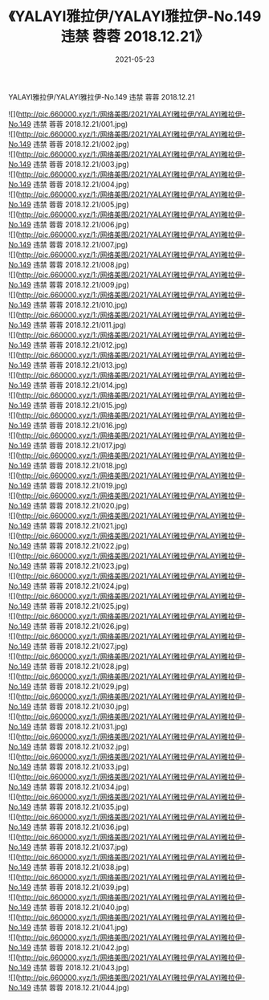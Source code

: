 ﻿---
layout: post
title:  《YALAYI雅拉伊/YALAYI雅拉伊-No.149 违禁 蓉蓉 2018.12.21》
date:   2021-05-23
img: http://pic.660000.xyz/1:/网络美图/2021/YALAYI雅拉伊/YALAYI雅拉伊-No.149 违禁 蓉蓉 2018.12.21/000.jpg
categories: [美女, 清纯, 唯美]
---

YALAYI雅拉伊/YALAYI雅拉伊-No.149 违禁 蓉蓉 2018.12.21

 ![](http://pic.660000.xyz/1:/网络美图/2021/YALAYI雅拉伊/YALAYI雅拉伊-No.149 违禁 蓉蓉 2018.12.21/001.jpg) <br>![](http://pic.660000.xyz/1:/网络美图/2021/YALAYI雅拉伊/YALAYI雅拉伊-No.149 违禁 蓉蓉 2018.12.21/002.jpg) <br>![](http://pic.660000.xyz/1:/网络美图/2021/YALAYI雅拉伊/YALAYI雅拉伊-No.149 违禁 蓉蓉 2018.12.21/003.jpg) <br>![](http://pic.660000.xyz/1:/网络美图/2021/YALAYI雅拉伊/YALAYI雅拉伊-No.149 违禁 蓉蓉 2018.12.21/004.jpg) <br>![](http://pic.660000.xyz/1:/网络美图/2021/YALAYI雅拉伊/YALAYI雅拉伊-No.149 违禁 蓉蓉 2018.12.21/005.jpg) <br>![](http://pic.660000.xyz/1:/网络美图/2021/YALAYI雅拉伊/YALAYI雅拉伊-No.149 违禁 蓉蓉 2018.12.21/006.jpg) <br>![](http://pic.660000.xyz/1:/网络美图/2021/YALAYI雅拉伊/YALAYI雅拉伊-No.149 违禁 蓉蓉 2018.12.21/007.jpg) <br>![](http://pic.660000.xyz/1:/网络美图/2021/YALAYI雅拉伊/YALAYI雅拉伊-No.149 违禁 蓉蓉 2018.12.21/008.jpg) <br>![](http://pic.660000.xyz/1:/网络美图/2021/YALAYI雅拉伊/YALAYI雅拉伊-No.149 违禁 蓉蓉 2018.12.21/009.jpg) <br>![](http://pic.660000.xyz/1:/网络美图/2021/YALAYI雅拉伊/YALAYI雅拉伊-No.149 违禁 蓉蓉 2018.12.21/010.jpg) <br>![](http://pic.660000.xyz/1:/网络美图/2021/YALAYI雅拉伊/YALAYI雅拉伊-No.149 违禁 蓉蓉 2018.12.21/011.jpg) <br>![](http://pic.660000.xyz/1:/网络美图/2021/YALAYI雅拉伊/YALAYI雅拉伊-No.149 违禁 蓉蓉 2018.12.21/012.jpg) <br>![](http://pic.660000.xyz/1:/网络美图/2021/YALAYI雅拉伊/YALAYI雅拉伊-No.149 违禁 蓉蓉 2018.12.21/013.jpg) <br>![](http://pic.660000.xyz/1:/网络美图/2021/YALAYI雅拉伊/YALAYI雅拉伊-No.149 违禁 蓉蓉 2018.12.21/014.jpg) <br>![](http://pic.660000.xyz/1:/网络美图/2021/YALAYI雅拉伊/YALAYI雅拉伊-No.149 违禁 蓉蓉 2018.12.21/015.jpg) <br>![](http://pic.660000.xyz/1:/网络美图/2021/YALAYI雅拉伊/YALAYI雅拉伊-No.149 违禁 蓉蓉 2018.12.21/016.jpg) <br>![](http://pic.660000.xyz/1:/网络美图/2021/YALAYI雅拉伊/YALAYI雅拉伊-No.149 违禁 蓉蓉 2018.12.21/017.jpg) <br>![](http://pic.660000.xyz/1:/网络美图/2021/YALAYI雅拉伊/YALAYI雅拉伊-No.149 违禁 蓉蓉 2018.12.21/018.jpg) <br>![](http://pic.660000.xyz/1:/网络美图/2021/YALAYI雅拉伊/YALAYI雅拉伊-No.149 违禁 蓉蓉 2018.12.21/019.jpg) <br>![](http://pic.660000.xyz/1:/网络美图/2021/YALAYI雅拉伊/YALAYI雅拉伊-No.149 违禁 蓉蓉 2018.12.21/020.jpg) <br>![](http://pic.660000.xyz/1:/网络美图/2021/YALAYI雅拉伊/YALAYI雅拉伊-No.149 违禁 蓉蓉 2018.12.21/021.jpg) <br>![](http://pic.660000.xyz/1:/网络美图/2021/YALAYI雅拉伊/YALAYI雅拉伊-No.149 违禁 蓉蓉 2018.12.21/022.jpg) <br>![](http://pic.660000.xyz/1:/网络美图/2021/YALAYI雅拉伊/YALAYI雅拉伊-No.149 违禁 蓉蓉 2018.12.21/023.jpg) <br>![](http://pic.660000.xyz/1:/网络美图/2021/YALAYI雅拉伊/YALAYI雅拉伊-No.149 违禁 蓉蓉 2018.12.21/024.jpg) <br>![](http://pic.660000.xyz/1:/网络美图/2021/YALAYI雅拉伊/YALAYI雅拉伊-No.149 违禁 蓉蓉 2018.12.21/025.jpg) <br>![](http://pic.660000.xyz/1:/网络美图/2021/YALAYI雅拉伊/YALAYI雅拉伊-No.149 违禁 蓉蓉 2018.12.21/026.jpg) <br>![](http://pic.660000.xyz/1:/网络美图/2021/YALAYI雅拉伊/YALAYI雅拉伊-No.149 违禁 蓉蓉 2018.12.21/027.jpg) <br>![](http://pic.660000.xyz/1:/网络美图/2021/YALAYI雅拉伊/YALAYI雅拉伊-No.149 违禁 蓉蓉 2018.12.21/028.jpg) <br>![](http://pic.660000.xyz/1:/网络美图/2021/YALAYI雅拉伊/YALAYI雅拉伊-No.149 违禁 蓉蓉 2018.12.21/029.jpg) <br>![](http://pic.660000.xyz/1:/网络美图/2021/YALAYI雅拉伊/YALAYI雅拉伊-No.149 违禁 蓉蓉 2018.12.21/030.jpg) <br>![](http://pic.660000.xyz/1:/网络美图/2021/YALAYI雅拉伊/YALAYI雅拉伊-No.149 违禁 蓉蓉 2018.12.21/031.jpg) <br>![](http://pic.660000.xyz/1:/网络美图/2021/YALAYI雅拉伊/YALAYI雅拉伊-No.149 违禁 蓉蓉 2018.12.21/032.jpg) <br>![](http://pic.660000.xyz/1:/网络美图/2021/YALAYI雅拉伊/YALAYI雅拉伊-No.149 违禁 蓉蓉 2018.12.21/033.jpg) <br>![](http://pic.660000.xyz/1:/网络美图/2021/YALAYI雅拉伊/YALAYI雅拉伊-No.149 违禁 蓉蓉 2018.12.21/034.jpg) <br>![](http://pic.660000.xyz/1:/网络美图/2021/YALAYI雅拉伊/YALAYI雅拉伊-No.149 违禁 蓉蓉 2018.12.21/035.jpg) <br>![](http://pic.660000.xyz/1:/网络美图/2021/YALAYI雅拉伊/YALAYI雅拉伊-No.149 违禁 蓉蓉 2018.12.21/036.jpg) <br>![](http://pic.660000.xyz/1:/网络美图/2021/YALAYI雅拉伊/YALAYI雅拉伊-No.149 违禁 蓉蓉 2018.12.21/037.jpg) <br>![](http://pic.660000.xyz/1:/网络美图/2021/YALAYI雅拉伊/YALAYI雅拉伊-No.149 违禁 蓉蓉 2018.12.21/038.jpg) <br>![](http://pic.660000.xyz/1:/网络美图/2021/YALAYI雅拉伊/YALAYI雅拉伊-No.149 违禁 蓉蓉 2018.12.21/039.jpg) <br>![](http://pic.660000.xyz/1:/网络美图/2021/YALAYI雅拉伊/YALAYI雅拉伊-No.149 违禁 蓉蓉 2018.12.21/040.jpg) <br>![](http://pic.660000.xyz/1:/网络美图/2021/YALAYI雅拉伊/YALAYI雅拉伊-No.149 违禁 蓉蓉 2018.12.21/041.jpg) <br>![](http://pic.660000.xyz/1:/网络美图/2021/YALAYI雅拉伊/YALAYI雅拉伊-No.149 违禁 蓉蓉 2018.12.21/042.jpg) <br>![](http://pic.660000.xyz/1:/网络美图/2021/YALAYI雅拉伊/YALAYI雅拉伊-No.149 违禁 蓉蓉 2018.12.21/043.jpg) <br>![](http://pic.660000.xyz/1:/网络美图/2021/YALAYI雅拉伊/YALAYI雅拉伊-No.149 违禁 蓉蓉 2018.12.21/044.jpg) <br>